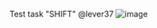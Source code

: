 Test task "SHIFT" @lever37
![image](https://github.com/lever37/SHIFT/assets/139788500/eda6eea4-0c9a-46b9-b269-ad7f3d700065)
